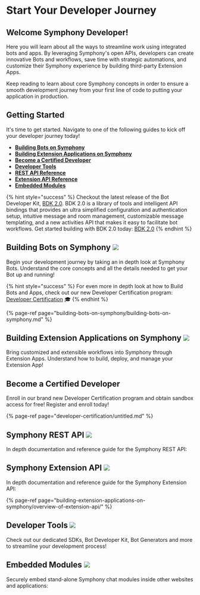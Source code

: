# Start Your Developer Journey

## **Welcome Symphony Developer!**

Here you will learn about all the ways to streamline work using integrated bots and apps. By leveraging Symphony's open APIs, developers can create innovative Bots and workflows, save time with strategic automations, and customize their Symphony experience by building third-party Extension Apps.

Keep reading to learn about core Symphony concepts in order to ensure a smooth development journey from your first line of code to putting your application in production.

## Getting Started

It's time to get started. Navigate to one of the following guides to kick off your developer journey today!

* [**Building Bots on Symphony**](./#building-bots-on-symphony)
* [**Building Extension Applications on Symphony**](./#building-extension-applications-on-symphony)
* [**Become a Certified Developer**](./#developer-certification)
* [**Developer Tools**](./#developer-tools)
* [**REST API Reference**](./#symphony-rest-api)
* [**Extension API Reference**](./#symphony-extension-api)
* [**Embedded Modules**](./#embedded-modules)

{% hint style="success" %}
Checkout the latest release of the Bot Developer Kit, [BDK 2.0](https://github.com/SymphonyPlatformSolutions/symphony-developers-documentation/tree/1815782361bce999db95809836b7e6193a383868/developer-tools/developer-tools/bdk-2.0). BDK 2.0 is a library of tools and intelligent API bindings that provides an ultra simplified configuration and authentication setup, intuitive message and room management, customizable message templating, and a new activities API that makes it easy to facilitate bot workflows. Get started building with BDK 2.0 today: [BDK 2.0](https://github.com/SymphonyPlatformSolutions/symphony-developers-documentation/tree/1815782361bce999db95809836b7e6193a383868/developer-tools/developer-tools/bdk-2.0)
{% endhint %}

## Building Bots on Symphony ![](.gitbook/assets/bot-large.png)

Begin your development journey by taking an in depth look at Symphony Bots. Understand the core concepts and all the details needed to get your Bot up and running!

{% hint style="success" %}
For even more in depth look at how to Build Bots and Apps, check out our new Developer Certification program: [Developer Certification](developer-certification/untitled.md) 🎓
{% endhint %}

{% page-ref page="building-bots-on-symphony/building-bots-on-symphony.md" %}

## Building Extension Applications on Symphony ![](.gitbook/assets/extension-app-large.png)

Bring customized and extensible workflows into Symphony through Extension Apps. Understand how to build, deploy, and manage your Extension App!

## Become a Certified Developer

Enroll in our brand new Developer Certification program and obtain sandbox access for free! Register and enroll today!

{% page-ref page="developer-certification/untitled.md" %}

## Symphony REST API ![](.gitbook/assets/symphony-api-large.png)

In depth documentation and reference guide for the Symphony REST API:

## Symphony Extension API ![](.gitbook/assets/extension-app-large.png)

In depth documentation and reference guide for the Symphony Extension API:

{% page-ref page="building-extension-applications-on-symphony/overview-of-extension-api/" %}

## Developer Tools ![](.gitbook/assets/developer-tools.png) 

Check out our dedicated SDKs, Bot Developer Kit, Bot Generators and more to streamline your development process!

## Embedded Modules ![](.gitbook/assets/embedded-modules.png) 

Securely embed stand-alone Symphony chat modules inside other websites and applications:

